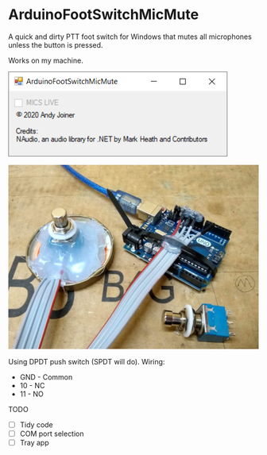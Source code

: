 # ArduinoFootSwitchMicMute

A quick and dirty PTT foot switch for Windows that mutes all microphones unless the button is pressed.

Works on my machine.

![Screenshot](/Docs/screenshot.png)

![Hardware](/Docs/hardware.png)

Using DPDT push switch (SPDT will do).  Wiring:
* GND - Common
* 10 - NC
* 11 - NO


TODO
- [ ] Tidy code
- [ ] COM port selection
- [ ] Tray app

